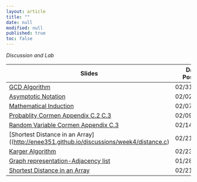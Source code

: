 ```yaml
---
layout: article
title: ""
date: null
modified: null
published: true
toc: false
---
```


*Discussion and Lab*

Slides | Date Posted
---------- | -----------  
[GCD Algorithm](http://enee351.github.io/discussions/week1/lab1.pptx) | 02/31/17  
[Asymptotic Notation](http://enee351.github.io/discussions/week1/discussion1.pptx) | 02/02/17  
[Mathematical Induction](http://enee351.github.io/discussions/week2/discussion2.pptx) | 02/07/17  
[Probablity Cormen Appendix C.2 C.3]() | 02/09/17  
[Random Variable Cormen Appendix C.3](http://enee351.github.io/discussions/week3/discussion3.ppt) | 02/14/17   
[Shortest Distance in an Array]((http://enee351.github.io/discussions/week4/distance.c) | 02/21/2017  
[Karger Algorithm](http://enee351.github.io/discussions/week5/week5.zip) | 02/23/17  
[Graph representation-Adjacency list](http://enee351.github.io/discussions/week5/week5.zip) | 01/28/17  
[Shortest Distance in an Array](http://enee351.github.io/discussions/week4/distance.c) | 02/21/2017  
   

<!---
Handout | Date Posted
---------- | -----------
[Insertion sort and mergesort](http://enee351.github.io/discussions/week2/lab.pdf) | 02/02/16
[Induction](http://enee351.github.io/discussions/week2/discussion.pdf) | 02/04/16
[Maxima Set](http://enee351.github.io/discussions/week3/lab.pdf) | 02/09/16
[Big O](http://enee351.github.io/discussions/week3/discussion.pdf) | 02/11/16
[Matrix Multiplication](http://enee351.github.io/discussions/week4/mmult.c) | 02/16/16
[Master Theorem](http://enee351.github.io/discussions/week4/discussion.pdf) | 02/18/16
-->
